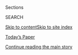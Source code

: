 <div id="app">

<div>

<div class="NYTAppHideMasthead css-1r6wvpq e1suatyy0">

<div class="section css-ui9rw0 e1suatyy2">

<div class="css-eph4ug er09x8g0">

<div class="css-6n7j50">

</div>

<span class="css-1dv1kvn">Sections</span>

<div class="css-10488qs">

<span class="css-1dv1kvn">SEARCH</span>

</div>

[Skip to content](#site-content)[Skip to site
index](#site-index)

</div>

<div class="css-10698na e1huz5gh0">

</div>

</div>

<div id="masthead-bar-one" class="section hasLinks css-15hmgas e1csuq9d3">

<div class="css-uqyvli e1csuq9d0">

</div>

<div class="css-1uqjmks e1csuq9d1">

</div>

<div class="css-9e9ivx">

[](https://myaccount.nytimes3xbfgragh.onion/auth/login?response_type=cookie&client_id=vi)

</div>

<div class="css-1bvtpon e1csuq9d2">

[Today’s Paper](https://www.nytimes3xbfgragh.onion/section/todayspaper)

</div>

</div>

</div>

</div>

<div data-aria-hidden="false">

<div id="site-content" data-role="main">

<div id="top-wrapper" class="css-15p45cc eaca97t0" type="top">

<div id="top-slug" class="css-19x0jxb eaca97t1" hidden="">

Advertisement

</div>

[Continue reading the main
story](#after-top)

<div class="ad top-wrapper" style="text-align:center;height:100%;display:block;min-height:90px">

<div id="top" class="place-ad" data-position="top" data-size-key="top">

</div>

</div>

<div id="after-top">

</div>

</div>

<div id="byline" class="section css-15h4p1b e9abtgs0">

<div class="css-1j21atc e1svk9qx1">

<div class="css-nfcc9b e1svk9qx3">

<div class="css-cnx41t">

![Portrait of Maggie
Haberman](https://static01.graylady3jvrrxbe.onion/images/2018/07/12/multimedia/author-maggie-haberman/author-maggie-haberman-thumbLarge.png)

</div>

<div class="css-vl9dhg e1svk9qx5">

<div class="css-1nrhkj6 e1svk9qx6">

# Maggie Haberman

</div>

## <span></span>

Maggie Haberman is a White House correspondent who joined The Times in
2015 and was part of a team that won a Pulitzer Prize in 2018 for
reporting on Donald Trump’s advisers and their connections to Russia.

<span class="css-dd5dyy">More**</span>

</div>

</div>

</div>

<div>

<div id="mid1-wrapper" class="css-1mn4oms eaca97t0" type="rank">

<div id="mid1-slug" class="css-1tag3rd eaca97t1">

Advertisement

</div>

[Continue reading the main
story](#after-mid1)

<div id="mid1" class="ad mid1-wrapper" style="text-align:center;height:100%;display:block">

</div>

<div id="after-mid1">

</div>

</div>

</div>

<div class="css-185go5a e1o5byef0">

<div class="css-15cbhtu">

  - [Latest](#stream-panel)
  - <span class="css-6n7j50">Search</span>
    <div class="control">
    <div class="label-container css-1dv1kvn">
    Search
    </div>
    <div class="css-wm4t3d">
    **<span id="clear-search-input" class="css-1dv1kvn">Clear this text
    input</span>
    </div>
    </div>
    <span class="css-1iovbfw"></span>

<div id="stream-panel" class="section css-8msx5b e1jz0cab1">

<div class="css-13mho3u">

1.  
    
    <div class="css-1cp3ece">
    
    <div class="css-1l4spti">
    
    [](/2020/08/03/us/politics/congress-jobless-aid-talks-trump.html)
    
    <div class="css-79elbk">
    
    ![](https://static01.graylady3jvrrxbe.onion/images/2020/08/03/us/politics/03dc-virus-stimulus01/03dc-virus-stimulus01-thumbWide.jpg?quality=75&auto=webp&disable=upscale)
    
    </div>
    
    ## With Jobless Aid Expired, Trump Sidelines Himself in Stimulus Talks
    
    As his top advisers met with Democratic leaders to try to hash out a
    compromise, President Trump hurled insults at Democrats and mused
    aloud about short-circuiting the talks and acting on his own.
    
    <div class="css-1nqbnmb ea5icrr0">
    
    By <span class="css-1n7hynb">Maggie Haberman, Emily Cochrane
    <span>and</span> Jim
    Tankersley</span>
    
    </div>
    
    </div>
    
    <div class="css-1lc2l26 e1xfvim33">
    
    </div>
    
    </div>

2.  
    
    <div class="css-1cp3ece">
    
    <div class="css-1l4spti">
    
    [](/2020/08/02/business/economy/trump-tiktok-china-national-security.html)
    
    <div class="css-79elbk">
    
    ![](https://static01.graylady3jvrrxbe.onion/images/2020/08/02/us/politics/02dc-tiktok1/02dc-tiktok1-thumbWide.jpg?quality=75&auto=webp&disable=upscale)
    
    </div>
    
    ## Microsoft Says It’ll Continue Pursuit of TikTok
    
    The announcement came after the company consulted with President
    Trump, who has threatened to ban the app and expressed national
    security concerns about it in recent weeks.
    
    <div class="css-1nqbnmb ea5icrr0">
    
    By <span class="css-1n7hynb">Mike Isaac, Ana Swanson
    <span>and</span> Maggie
    Haberman</span>
    
    </div>
    
    </div>
    
    <div class="css-1lc2l26 e1xfvim33">
    
    </div>
    
    </div>

3.  
    
    <div class="css-1cp3ece">
    
    <div class="css-1l4spti">
    
    [](/2020/08/02/us/politics/kayleigh-mcenany.html)
    
    <div class="css-79elbk">
    
    ![](https://static01.graylady3jvrrxbe.onion/images/2020/08/02/us/politics/02dc-kayleigh-pix1/02dc-kayleigh-pix1-thumbWide.jpg?quality=75&auto=webp&disable=upscale)
    
    </div>
    
    ### <span class="css-m70j1g">White HOUse MEMO</span>
    
    ## Kayleigh McEnany Heckles the Press. Is That All?
    
    President Trump does not always watch her briefings, and even his
    allies say she risks being known more for “hitting the press with a
    two-by-four” than advancing his priorities.
    
    <div class="css-1nqbnmb ea5icrr0">
    
    By <span class="css-1n7hynb">Katie Rogers <span>and</span> Maggie
    Haberman</span>
    
    </div>
    
    </div>
    
    <div class="css-1lc2l26 e1xfvim33">
    
    </div>
    
    </div>

4.  
    
    <div class="css-1cp3ece">
    
    <div class="css-1l4spti">
    
    [](/2020/07/30/us/politics/trump-delay-2020-election.html)
    
    <div class="css-79elbk">
    
    ![](https://static01.graylady3jvrrxbe.onion/images/2020/07/30/us/politics/30trump-election1/merlin_175126236_6c5d937a-ab38-460a-87aa-892bfd358495-thumbWide.jpg?quality=75&auto=webp&disable=upscale)
    
    </div>
    
    ## Trump Floats an Election Delay, and Republicans Shoot It Down
    
    The president’s suggestion that the Nov. 3 vote could be delayed —
    something he cannot do on his own — drew unusually firm Republican
    resistance and signaled worry about his re-election bid.
    
    <div class="css-1nqbnmb ea5icrr0">
    
    By <span class="css-1n7hynb">Maggie Haberman, Jonathan Martin
    <span>and</span> Reid J.
    Epstein</span>
    
    </div>
    
    </div>
    
    <div class="css-1lc2l26 e1xfvim33">
    
    </div>
    
    </div>

5.  
    
    <div class="css-1cp3ece">
    
    <div class="css-1l4spti">
    
    [](/2020/07/30/us/politics/trump-inhofe-tata-pentagon.html)
    
    <div class="css-79elbk">
    
    ![](https://static01.graylady3jvrrxbe.onion/images/2020/07/30/us/politics/30dc-tata/30dc-tata-thumbWide.jpg?quality=75&auto=webp&disable=upscale)
    
    </div>
    
    ## Inflammatory Comments Delay Confirmation of Retired General to Pentagon Post
    
    Half an hour before a hearing for Anthony J. Tata was to begin, the
    Oklahoma Republican who is the chairman of the Senate Armed Services
    Committee delayed it.
    
    <div class="css-1nqbnmb ea5icrr0">
    
    By <span class="css-1n7hynb">Helene Cooper, Catie Edmondson
    <span>and</span> Maggie
    Haberman</span>
    
    </div>
    
    </div>
    
    <div class="css-1lc2l26 e1xfvim33">
    
    </div>
    
    </div>

6.  
    
    <div class="css-1cp3ece">
    
    <div class="css-1l4spti">
    
    [](/2020/07/29/us/politics/trump-suburbs-housing-white-voters.html)
    
    <div class="css-79elbk">
    
    ![](https://static01.graylady3jvrrxbe.onion/images/2020/07/29/us/politics/29TRUMP-SUBURBS/merlin_174387555_a81a394f-9b9a-4bfd-8dfd-dae963e10c8b-thumbWide.jpg?quality=75&auto=webp&disable=upscale)
    
    </div>
    
    ## Trump Plays on Racist Fears of Terrorized Suburbs to Court White Voters
    
    President Trump painted a false picture of suburbs under siege,
    saying he was protecting them from low-income housing, as he seeks
    to win over white voters who were key to his 2016 victory.
    
    <div class="css-1nqbnmb ea5icrr0">
    
    By <span class="css-1n7hynb">Annie Karni, Maggie Haberman
    <span>and</span> Sydney
    Ember</span>
    
    </div>
    
    </div>
    
    <div class="css-1lc2l26 e1xfvim33">
    
    </div>
    
    </div>

7.  
    
    <div class="css-1cp3ece">
    
    <div class="css-1l4spti">
    
    [](/2020/07/29/us/protests-portland-federal-withdrawal.html)
    
    <div class="css-79elbk">
    
    ![](https://static01.graylady3jvrrxbe.onion/images/2020/07/29/us/29portland-withdrawal/29portland-withdrawal-thumbWide.jpg?quality=75&auto=webp&disable=upscale)
    
    </div>
    
    ## Federal Agencies Agree to Withdraw From Portland, With Conditions
    
    Gov. Kate Brown of Oregon said the teams would begin a withdrawal on
    Thursday. Federal officials cautioned that they would withdraw only
    when they were confident the federal courthouse could be secured.
    
    <div class="css-1nqbnmb ea5icrr0">
    
    By <span class="css-1n7hynb">Mike Baker <span>and</span> Zolan
    Kanno-Youngs</span>
    
    </div>
    
    </div>
    
    <div class="css-1lc2l26 e1xfvim33">
    
    </div>
    
    </div>

8.  
    
    <div class="css-1cp3ece">
    
    <div class="css-1l4spti">
    
    [](/2020/07/24/world/europe/woody-johnson-trump.html)
    
    <div class="css-79elbk">
    
    ![](https://static01.graylady3jvrrxbe.onion/images/2020/07/24/us/politics/24dc-woody1/24dc-woody1-thumbWide.jpg?quality=75&auto=webp&disable=upscale)
    
    </div>
    
    ## Woody Johnson Was a Loyal Trump Supporter in 2016. As an Ambassador, He May Be Too Loyal.
    
    In the view of some American diplomats, Mr. Johnson’s willingness to
    carry out President Trump’s request to seek the British government’s
    help in moving the British Open to his golf resort in Scotland was
    only the latest example of the envoy’s poor judgment.
    
    <div class="css-1nqbnmb ea5icrr0">
    
    By <span class="css-1n7hynb">Mark Landler, Lara Jakes
    <span>and</span> Maggie
    Haberman</span>
    
    </div>
    
    </div>
    
    <div class="css-1lc2l26 e1xfvim33">
    
    </div>
    
    </div>

9.  
    
    <div class="css-1cp3ece">
    
    <div class="css-1l4spti">
    
    [](/2020/07/24/us/politics/kimberly-guilfoyles-trump-fundraising.html)
    
    <div class="css-79elbk">
    
    ![](https://static01.graylady3jvrrxbe.onion/images/2020/07/24/us/politics/00-GUILFOYLE/merlin_174209379_d5bade2c-87ef-48ce-a2b0-a89745779509-thumbWide.jpg?quality=75&auto=webp&disable=upscale)
    
    </div>
    
    ## Kimberly Guilfoyle’s Fund-Raising for Trump Draws Scrutiny
    
    Ms. Guilfoyle has raised money from donors and has made inroads with
    some who have rejected calls from others. Yet Trump supporters
    inside and outside the campaign say the operation she’s built hasn’t
    lived up to expectations.
    
    <div class="css-1nqbnmb ea5icrr0">
    
    By <span class="css-1n7hynb">Kenneth P. Vogel <span>and</span>
    Maggie
    Haberman</span>
    
    </div>
    
    </div>
    
    <div class="css-1lc2l26 e1xfvim33">
    
    </div>
    
    </div>

10. 
    
    <div class="css-1cp3ece">
    
    <div class="css-1l4spti">
    
    [](/2020/07/23/us/politics/jacksonville-rnc.html)
    
    <div class="css-79elbk">
    
    ![](https://static01.graylady3jvrrxbe.onion/images/2020/07/23/us/politics/23gop-convention/merlin_174881487_53836bf3-ff60-4417-81e6-129efa24429c-thumbWide.jpg?quality=75&auto=webp&disable=upscale)
    
    </div>
    
    ## Trump Abruptly Cancels Republican Convention in Florida: ‘It’s Not the Right Time’
    
    After forcing the convention to move from Charlotte to Jacksonville
    because he wanted a big celebration, President Trump called off the
    Florida portion, citing the health risks from the coronavirus.
    
    <div class="css-1nqbnmb ea5icrr0">
    
    By <span class="css-1n7hynb">Maggie Haberman, Patricia Mazzei
    <span>and</span> Annie Karni</span>
    
    </div>
    
    </div>
    
    <div class="css-1lc2l26 e1xfvim33">
    
    </div>
    
    </div>

<div class="css-13mho3u">

<div class="css-1t62hi8">

<div class="css-1stvaey">

Show
More

<div>

<div style="border:0;clip:rect(0 0 0 0);height:1px;margin:-1px;overflow:hidden;white-space:nowrap;padding:0;width:1px;position:absolute" data-role="log" data-aria-live="assertive">

</div>

<div style="border:0;clip:rect(0 0 0 0);height:1px;margin:-1px;overflow:hidden;white-space:nowrap;padding:0;width:1px;position:absolute" data-role="log" data-aria-live="assertive">

</div>

<div style="border:0;clip:rect(0 0 0 0);height:1px;margin:-1px;overflow:hidden;white-space:nowrap;padding:0;width:1px;position:absolute" data-role="log" data-aria-live="polite">

</div>

<div style="border:0;clip:rect(0 0 0 0);height:1px;margin:-1px;overflow:hidden;white-space:nowrap;padding:0;width:1px;position:absolute" data-role="log" data-aria-live="polite">

</div>

</div>

</div>

</div>

</div>

</div>

<div class="css-g6hk37 supplemental">

<div id="mid2-wrapper" class="css-10wkyv7 eaca97t0" type="lede">

<div id="mid2-slug" class="css-1tag3rd eaca97t1">

Advertisement

</div>

[Continue reading the main
story](#after-mid2)

<div id="mid2" class="ad mid2-wrapper" style="text-align:center;height:100%;display:block;min-height:250px">

</div>

<div id="after-mid2">

</div>

</div>

## Follow Elsewhere

<div class="module-body">

  - [**<span data-aria-hidden="true">maggieNYT</span><span class="css-1dv1kvn">twitter
    page for maggieNYT</span>](https://twitter.com/maggieNYT)

</div>

</div>

</div>

</div>

</div>

</div>

</div>

## Site Index

<div>

</div>

## Site Information Navigation

  - [© <span>2020</span> <span>The New York Times
    Company</span>](https://help.nytimes3xbfgragh.onion/hc/en-us/articles/115014792127-Copyright-notice)

<!-- end list -->

  - [NYTCo](https://www.nytco.com/)
  - [Contact
    Us](https://help.nytimes3xbfgragh.onion/hc/en-us/articles/115015385887-Contact-Us)
  - [Work with us](https://www.nytco.com/careers/)
  - [Advertise](https://nytmediakit.com/)
  - [T Brand Studio](http://www.tbrandstudio.com/)
  - [Your Ad
    Choices](https://www.nytimes3xbfgragh.onion/privacy/cookie-policy#how-do-i-manage-trackers)
  - [Privacy](https://www.nytimes3xbfgragh.onion/privacy)
  - [Terms of
    Service](https://help.nytimes3xbfgragh.onion/hc/en-us/articles/115014893428-Terms-of-service)
  - [Terms of
    Sale](https://help.nytimes3xbfgragh.onion/hc/en-us/articles/115014893968-Terms-of-sale)
  - [Site
    Map](https://spiderbites.nytimes3xbfgragh.onion)
  - [Help](https://help.nytimes3xbfgragh.onion/hc/en-us)
  - [Subscriptions](https://www.nytimes3xbfgragh.onion/subscription?campaignId=37WXW)

</div>

</div>

